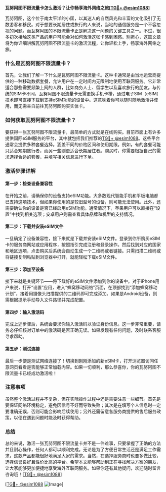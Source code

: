 **瓦努阿图不限流量卡怎么激活？让你畅享海外网络之旅[[TG💪+ @esim1088](https://t.me/s/esim1088)]**

瓦努阿图，这个位于南太平洋的小国，以其迷人的自然风光和丰富的文化吸引了无数游客和移民。对于想要长期居住或旅行的人来说，当地的通信服务是一个不容忽视的问题。而瓦努阿图的不限流量卡正是解决这一问题的关键工具之一。不过，很多初次接触这类产品的用户可能会对如何激活这张卡感到困惑。别担心，这篇文章将为你详细讲解瓦努阿图不限流量卡的激活流程，让你轻松上手，畅享海外网络之旅。

### 什么是瓦努阿图不限流量卡？

首先，让我们了解一下什么是瓦努阿图不限流量卡。这种卡通常是由当地运营商提供的一种移动数据套餐，允许用户在一定时间内无限制地使用互联网服务。它非常适合那些需要频繁上网的人群，比如商务人士、留学生以及喜欢旅行的朋友。与传统的SIM卡不同，瓦努阿图不限流量卡无需更换手机卡槽，通过电子SIM（eSIM）技术即可直接下载到支持eSIM功能的设备中。这意味着你可以随时随地激活并使用，而无需亲自前往瓦努阿图购买实体卡。

### 如何获取瓦努阿图不限流量卡？

要获得一张瓦努阿图不限流量卡，最简单的方式就是在线购买。目前市面上有许多提供国际eSIM服务的平台，其中就包括我们推荐的[TG💪+ @esim1088](https://t.me/s/esim1088)。这些平台通常会提供多种套餐选择，涵盖不同的价格区间和使用期限。例如，有的套餐可能只适合短期旅行者，而另一些则更适合长期居住者。购买时，你需要根据自己的需求选择合适的套餐，并填写相关信息进行下单。

### 激活步骤详解

#### 第一步：检查设备兼容性

在开始之前，请确保你的设备支持eSIM功能。大多数现代智能手机和平板电脑都已支持这项技术，但如果你使用的是较旧型号的设备，则可能无法使用。此外，还需要确认你的设备是否已经启用eSIM功能。通常情况下，苹果用户可以直接在“设置”中找到相关选项；安卓用户则需查看具体品牌和机型的支持情况。

#### 第二步：下载并安装eSIM文件

一旦确定了设备兼容性，接下来就是下载并安装eSIM文件。登录到你所购买eSIM卡的服务商网站或应用程序，按照指引完成注册和登录操作。然后找到对应的国家和地区选项，点击购买后系统会自动生成一个二维码或者链接。只需扫描二维码或将链接复制粘贴到浏览器中打开，就能轻松下载eSIM文件。

#### 第三步：添加至设备

接下来就是关键环节——将下载好的eSIM文件添加到你的设备中。对于iPhone用户来说，打开“设置”应用，进入“蜂窝移动网络”页面，在顶部找到“添加蜂窝移动计划”，接着用摄像头扫描提供的二维码即可完成添加。如果是Android设备，则需根据提示手动导入文件路径并完成配置。

#### 第四步：输入激活码

完成上述步骤后，系统会要求你输入激活码以验证身份信息。这一步非常重要，请务必仔细核对订单中的激活码是否正确无误。如果发现有任何问题，及时联系客服寻求帮助。

#### 第五步：测试连接

最后一步便是测试网络连接了！切换到刚刚添加的新eSIM卡，打开浏览器访问任意网页看看是否能够正常加载内容。如果一切顺利，那么恭喜你，你的瓦努阿图不限流量卡已经成功激活啦！

### 注意事项

虽然整个激活过程并不复杂，但在实际操作过程中还是需要注意一些细节。首先是要保证网络环境稳定，避免因信号不好而导致失败；其次是在填写个人信息时一定要准确无误，否则可能会影响后续使用；另外还需留意各服务商提供的售后服务政策，以便在遇到问题时能及时获得帮助。

### 总结

总的来说，激活一张瓦努阿图不限流量卡并不是一件难事，只要掌握了正确的方法并且耐心操作，任何人都可以顺利完成。无论是为了方便日常生活还是满足工作需求，这款产品都能很好地满足大家的需求。当然，在选择服务商时也要多做比较，选择信誉良好且性价比高的平台。希望本文能够帮助到正在寻找解决方案的朋友，让大家能够更加便捷地享受海外互联网服务。如果你还有其他疑问，欢迎随时留言咨询哦！[[TG💪+ @esim1088](https://t.me/s/esim1088)] 

[[TG💪+ @esim1088](https://t.me/s/esim1088) ![Image](https://i.postimg.cc/4NQfJmqS/Snipaste-2025-05-13-00-14-12.png)]